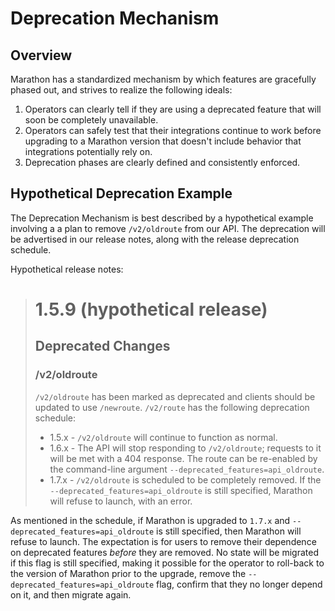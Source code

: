 # Deprecation Mechanism

## Overview

Marathon has a standardized mechanism by which features are gracefully phased out, and strives to realize the following ideals:

1. Operators can clearly tell if they are using a deprecated feature that will soon be completely unavailable.
2. Operators can safely test that their integrations continue to work before upgrading to a Marathon version that
   doesn't include behavior that integrations potentially rely on.
3. Deprecation phases are clearly defined and consistently enforced.

## Hypothetical Deprecation Example

The Deprecation Mechanism is best described by a hypothetical example involving a a plan to remove `/v2/oldroute` from
our API. The deprecation will be advertised in our release notes, along with the release deprecation schedule.

Hypothetical release notes:

> # 1.5.9 (hypothetical release)
>
> ## Deprecated Changes
>
> ### /v2/oldroute
>
> `/v2/oldroute` has been marked as deprecated and clients should be updated to use `/newroute`. `/v2/route` has the
> following deprecation schedule:
>
> - 1.5.x - `/v2/oldroute` will continue to function as normal.
> - 1.6.x - The API will stop responding to `/v2/oldroute`; requests to it will be met with a 404 response. The route
>   can be re-enabled by the command-line argument `--deprecated_features=api_oldroute`.
> - 1.7.x - `/v2/oldroute` is scheduled to be completely removed. If the `--deprecated_features=api_oldroute` is still
>   specified, Marathon will refuse to launch, with an error.

As mentioned in the schedule, if Marathon is upgraded to `1.7.x` and `--deprecated_features=api_oldroute` is still
specified, then Marathon will refuse to launch. The expectation is for users to remove their dependence on deprecated
features _before_ they are removed. No state will be migrated if this flag is still specified, making it possible for
the operator to roll-back to the version of Marathon prior to the upgrade, remove the
`--deprecated_features=api_oldroute` flag, confirm that they no longer depend on it, and then migrate again.
